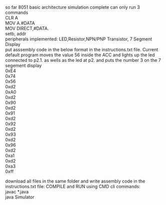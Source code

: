 so far 8051 basic architecture simulation complete can only run 3 commands <br /> CLR A <br />  MOV A.#DATA <br />  MOV DIRECT,#DATA.<br /> setb, addr <br />
 peripherals implemented: LED,Resistor,NPN/PNP Transistor, 7 Segment Display <br />
put asssembly code in the below format in the instructions.txt file. Current default program moves the value 56 inside the ACC and lights up the led connected to p2.1. as wells as the led at p2. and puts the number 3 on the 7 segement display<br />
0xE4<br />
0x74<br />
0x56<br />
0xd2<br />
0xA0<br />
0xd2<br />
0x90<br />
0xd2<br />
0x91<br />
0xd2<br />
0x92<br />
0xd2<br />
0x93<br />
0xd2<br />
0x96<br />
0xd2<br />
0xa1<br />
0xd2<br />
0xa3<br />
0xff<br />

 download all files in the same folder and write assembly code in the instructions.txt file: 
COMPILE and RUN using CMD cli commands:<br /> 
javac *.java <br /> 
java Simulator
